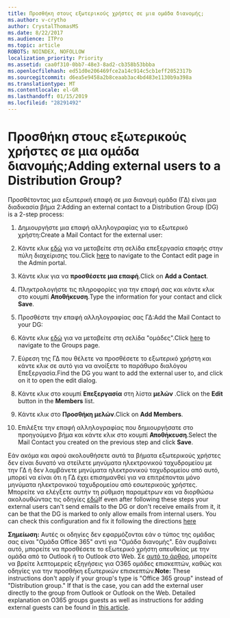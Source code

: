 ```yaml
---
title: Προσθήκη στους εξωτερικούς χρήστες σε μια ομάδα διανομής;
ms.author: v-crytho
author: CrystalThomasMS
ms.date: 8/22/2017
ms.audience: ITPro
ms.topic: article
ROBOTS: NOINDEX, NOFOLLOW
localization_priority: Priority
ms.assetid: caa0f310-0bb7-48e3-8ad2-cb358b53bbba
ms.openlocfilehash: ed51d0e206469fce2a14c914c5cb1eff2052317b
ms.sourcegitcommit: d6ea5e9458a2b8ceaab3ac4bd483e1130b9a398a
ms.translationtype: MT
ms.contentlocale: el-GR
ms.lasthandoff: 01/15/2019
ms.locfileid: "28291492"
---
```

# <a name="adding-external-users-to-a-distribution-group"></a><span data-ttu-id="f8df0-102">Προσθήκη στους εξωτερικούς χρήστες σε μια ομάδα διανομής;</span><span class="sxs-lookup"><span data-stu-id="f8df0-102">Adding external users to a Distribution Group?</span></span>

<span data-ttu-id="f8df0-103">Προσθέτοντας μια εξωτερική επαφή σε μια διανομή ομάδα (ΓΔ) είναι μια διαδικασία βήμα 2:</span><span class="sxs-lookup"><span data-stu-id="f8df0-103">Adding an external contact to a Distribution Group (DG) is a 2-step process:</span></span>
  
1. <span data-ttu-id="f8df0-104">Δημιουργήστε μια επαφή αλληλογραφίας για το εξωτερικό χρήστη:</span><span class="sxs-lookup"><span data-stu-id="f8df0-104">Create a Mail Contact for the external user:</span></span>
    
1. <span data-ttu-id="f8df0-105">Κάντε κλικ [εδώ](https://support.office.com/article/https://portal.office.com/adminportal/home.aspx#/Contact) για να μεταβείτε στη σελίδα επεξεργασία επαφής στην πύλη διαχείρισης του.</span><span class="sxs-lookup"><span data-stu-id="f8df0-105">Click [here](https://support.office.com/article/https://portal.office.com/adminportal/home.aspx#/Contact) to navigate to the Contact edit page in the Admin portal.</span></span> 
    
2. <span data-ttu-id="f8df0-106">Κάντε κλικ για να **προσθέσετε μια επαφή**.</span><span class="sxs-lookup"><span data-stu-id="f8df0-106">Click on **Add a Contact**.</span></span>
    
3. <span data-ttu-id="f8df0-107">Πληκτρολογήστε τις πληροφορίες για την επαφή σας και κάντε κλικ στο κουμπί **Αποθήκευση**.</span><span class="sxs-lookup"><span data-stu-id="f8df0-107">Type the information for your contact and click **Save**.</span></span>
    
2. <span data-ttu-id="f8df0-108">Προσθέστε την επαφή αλληλογραφίας σας ΓΔ:</span><span class="sxs-lookup"><span data-stu-id="f8df0-108">Add the Mail Contact to your DG:</span></span>
    
1. <span data-ttu-id="f8df0-109">Κάντε κλικ [εδώ](https://support.office.com/article/https://portal.office.com/adminportal/home.aspx#/groups) για να μεταβείτε στη σελίδα "ομάδες".</span><span class="sxs-lookup"><span data-stu-id="f8df0-109">Click [here](https://support.office.com/article/https://portal.office.com/adminportal/home.aspx#/groups) to navigate to the Groups page.</span></span> 
    
2. <span data-ttu-id="f8df0-110">Εύρεση της ΓΔ που θέλετε να προσθέσετε το εξωτερικό χρήστη και κάντε κλικ σε αυτό για να ανοίξετε το παράθυρο διαλόγου Επεξεργασία.</span><span class="sxs-lookup"><span data-stu-id="f8df0-110">Find the DG you want to add the external user to, and click on it to open the edit dialog.</span></span>
    
3. <span data-ttu-id="f8df0-111">Κάντε κλικ στο κουμπί **Επεξεργασία** στη λίστα **μελών** .</span><span class="sxs-lookup"><span data-stu-id="f8df0-111">Click on the **Edit** button in the **Members** list.</span></span> 
    
4. <span data-ttu-id="f8df0-112">Κάντε κλικ στο **Προσθήκη μελών**.</span><span class="sxs-lookup"><span data-stu-id="f8df0-112">Click on **Add Members**.</span></span>
    
5. <span data-ttu-id="f8df0-113">Επιλέξτε την επαφή αλληλογραφίας που δημιουργήσατε στο προηγούμενο βήμα και κάντε κλικ στο κουμπί **Αποθήκευση**.</span><span class="sxs-lookup"><span data-stu-id="f8df0-113">Select the Mail Contact you created on the previous step and click **Save**.</span></span>
    
<span data-ttu-id="f8df0-p101">Εάν ακόμα και αφού ακολουθήσετε αυτά τα βήματα εξωτερικούς χρήστες δεν είναι δυνατό να στείλετε μηνύματα ηλεκτρονικού ταχυδρομείου με την ΓΔ ή δεν λαμβάνετε μηνύματα ηλεκτρονικού ταχυδρομείου από αυτό, μπορεί να είναι ότι η ΓΔ έχει επισημανθεί για να επιτρέπονται μόνο μηνύματα ηλεκτρονικού ταχυδρομείου από εσωτερικούς χρήστες. Μπορείτε να ελέγξετε αυτήν τη ρύθμιση παραμέτρων και να διορθώσω ακολουθώντας τις οδηγίες [εδώ](https://support.office.com/article/https://support.office.com/article/Fix-email-delivery-issues-for-error-code-5-7-133-in-Office-365-991abc19-7756-438f-abcb-39f69b80f284.aspx)</span><span class="sxs-lookup"><span data-stu-id="f8df0-p101">If even after following these steps your external users can't send emails to the DG or don't receive emails from it, it can be that the DG is marked to only allow emails from internal users. You can check this configuration and fix it following the directions [here](https://support.office.com/article/https://support.office.com/article/Fix-email-delivery-issues-for-error-code-5-7-133-in-Office-365-991abc19-7756-438f-abcb-39f69b80f284.aspx)</span></span>
  
 <span data-ttu-id="f8df0-p102">**Σημείωση:** Αυτές οι οδηγίες δεν εφαρμόζονται εάν ο τύπος της ομάδας σας είναι "Ομάδα Office 365" αντί για "Ομάδα διανομής". Εάν συμβαίνει αυτό, μπορείτε να προσθέσετε το εξωτερικό χρήστη απευθείας με την ομάδα από το Outlook ή το Outlook στο Web. Σε [αυτό το άρθρο](https://support.office.com/article/https://support.office.com/article/Guest-access-in-Office-365-Groups-bfc7a840-868f-4fd6-a390-f347bf51aff6.aspx), μπορείτε να βρείτε λεπτομερείς εξηγήσεις για O365 ομάδες επισκεπτών, καθώς και οδηγίες για την προσθήκη εξωτερικών επισκεπτών.</span><span class="sxs-lookup"><span data-stu-id="f8df0-p102">**Note:** These instructions don't apply if your group's type is "Office 365 group" instead of "Distribution group." If that is the case, you can add the external user directly to the group from Outlook or Outlook on the Web. Detailed explanation on O365 groups guests as well as instructions for adding external guests can be found in [this article](https://support.office.com/article/https://support.office.com/article/Guest-access-in-Office-365-Groups-bfc7a840-868f-4fd6-a390-f347bf51aff6.aspx).</span></span>
  

